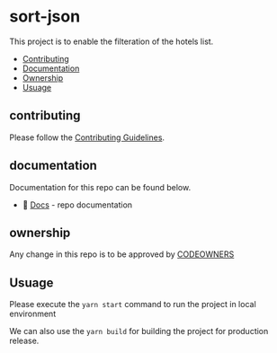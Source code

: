 # sort-json

This project is to enable the filteration of the hotels list. 

- [Contributing](#contributing)
- [Documentation](#documentation)
- [Ownership](#ownership)
- [Usuage](#usuage)

## contributing

Please follow the [Contributing Guidelines](CONTRIBUTING.md).

## documentation

Documentation for this repo can be found below.

- 📄 [Docs](docs/index.md) - repo documentation

## ownership

Any change in this repo is to be approved by [CODEOWNERS](.github/CODEOWNERS)

## Usuage

Please execute the `yarn start` command to run the project in local environment 

We can also use the `yarn build` for building the project for production release.